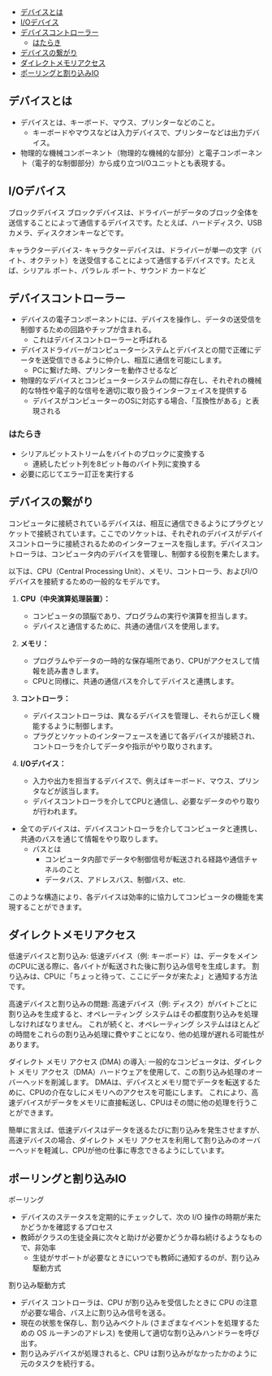 - [デバイスとは](#デバイスとは)
- [I/Oデバイス](#ioデバイス)
- [デバイスコントローラー](#デバイスコントローラー)
  - [はたらき](#はたらき)
- [デバイスの繋がり](#デバイスの繋がり)
- [ダイレクトメモリアクセス](#ダイレクトメモリアクセス)
- [ポーリングと割り込みIO](#ポーリングと割り込みio)


## デバイスとは
- デバイスとは、キーボード、マウス、プリンターなどのこと。
  - キーボードやマウスなどは入力デバイスで、プリンターなどは出力デバイス。
- 物理的な機械コンポーネント（物理的な機械的な部分）と電子コンポーネント（電子的な制御部分）から成り立つI/Oユニットとも表現する。


## I/Oデバイス
ブロックデバイス
ブロックデバイスは、ドライバーがデータのブロック全体を送信することによって通信するデバイスです。たとえば、ハードディスク、USB カメラ、ディスクオンキーなどです。

キャラクターデバイス-
キャラクターデバイスは、ドライバーが単一の文字（バイト、オクテット）を送受信することによって通信するデバイスです。たとえば、シリアル ポート、パラレル ポート、サウンド カードなど


## デバイスコントローラー
- デバイスの電子コンポーネントには、デバイスを操作し、データの送受信を制御するための回路やチップが含まれる。
  - これはデバイスコントローラーと呼ばれる
- デバイスドライバーがコンピューターシステムとデバイスとの間で正確にデータを送受信できるように仲介し、相互に通信を可能にします。
  - PCに繋げた時、プリンターを動作させるなど
- 物理的なデバイスとコンピューターシステムの間に存在し、それぞれの機械的な特性や電子的な信号を適切に取り扱うインターフェイスを提供する
  - デバイスがコンピューターのOSに対応する場合、「互換性がある」と表現される

### はたらき
- シリアルビットストリームをバイトのブロックに変換する
  - 連続したビット列を8ビット毎のバイト列に変換する
- 必要に応じてエラー訂正を実行する

## デバイスの繋がり
コンピュータに接続されているデバイスは、相互に通信できるようにプラグとソケットで接続されています。ここでのソケットは、それぞれのデバイスがデバイスコントローラに接続されるためのインターフェースを指します。デバイスコントローラは、コンピュータ内のデバイスを管理し、制御する役割を果たします。

以下は、CPU（Central Processing Unit）、メモリ、コントローラ、およびI/Oデバイスを接続するための一般的なモデルです。

1. **CPU（中央演算処理装置）：**
   - コンピュータの頭脳であり、プログラムの実行や演算を担当します。
   - デバイスと通信するために、共通の通信バスを使用します。

2. **メモリ：**
   - プログラムやデータの一時的な保存場所であり、CPUがアクセスして情報を読み書きします。
   - CPUと同様に、共通の通信バスを介してデバイスと連携します。

3. **コントローラ：**
   - デバイスコントローラは、異なるデバイスを管理し、それらが正しく機能するように制御します。
   - プラグとソケットのインターフェースを通じて各デバイスが接続され、コントローラを介してデータや指示がやり取りされます。

4. **I/Oデバイス：**
   - 入力や出力を担当するデバイスで、例えばキーボード、マウス、プリンタなどが該当します。
   - デバイスコントローラを介してCPUと通信し、必要なデータのやり取りが行われます。

- 全てのデバイスは、デバイスコントローラを介してコンピュータと連携し、共通のバスを通じて情報をやり取りします。
  - バスとは
    - コンピュータ内部でデータや制御信号が転送される経路や通信チャネルのこと
    - データバス、アドレスバス、制御バス、etc.

このような構造により、各デバイスは効率的に協力してコンピュータの機能を実現することができます。


## ダイレクトメモリアクセス
低速デバイスと割り込み:
    低速デバイス（例: キーボード）は、データをメインのCPUに送る際に、各バイトが転送された後に割り込み信号を生成します。
    割り込みは、CPUに「ちょっと待って、ここにデータが来たよ」と通知する方法です。

高速デバイスと割り込みの問題:
    高速デバイス（例: ディスク）がバイトごとに割り込みを生成すると、オペレーティング システムはその都度割り込みを処理しなければなりません。
    これが続くと、オペレーティング システムはほとんどの時間をこれらの割り込み処理に費やすことになり、他の処理が遅れる可能性があります。

ダイレクト メモリ アクセス (DMA) の導入:
    一般的なコンピュータは、ダイレクト メモリ アクセス（DMA）ハードウェアを使用して、この割り込み処理のオーバーヘッドを削減します。
    DMAは、デバイスとメモリ間でデータを転送するために、CPUの介在なしにメモリへのアクセスを可能にします。
    これにより、高速デバイスがデータをメモリに直接転送し、CPUはその間に他の処理を行うことができます。

簡単に言えば、低速デバイスはデータを送るたびに割り込みを発生させますが、
高速デバイスの場合、ダイレクト メモリ アクセスを利用して割り込みのオーバーヘッドを軽減し、CPUが他の仕事に専念できるようにしています。

## ポーリングと割り込みIO
ポーリング
- デバイスのステータスを定期的にチェックして、次の I/O 操作の時期が来たかどうかを確認するプロセス
- 教師がクラスの生徒全員に次々と助けが必要かどうか尋ね続けるようなもので、非効率
  - 生徒がサポートが必要なときにいつでも教師に通知するのが、割り込み駆動方式

割り込み駆動方式
- デバイス コントローラは、CPU が割り込みを受信したときに CPU の注意が必要な場合、バス上に割り込み信号を送る。
- 現在の状態を保存し、割り込みベクトル (さまざまなイベントを処理するための OS ルーチンのアドレス) を使用して適切な割り込みハンドラーを呼び出す。
- 割り込みデバイスが処理されると、CPU は割り込みがなかったかのように元のタスクを続行する。

